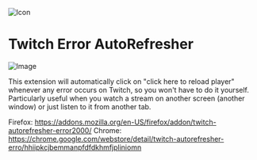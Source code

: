 ![Icon](https://github.com/Dziango/Twitch-Error-AutoRefresher/blob/master/icon48.png)

# Twitch Error AutoRefresher

![Image](https://s8.uupload.ir/files/screenshot_(1156)_9cvu.png)

This extension will automatically click on "click here to reload player" whenever any error occurs on Twitch, so you won't have to do it yourself.
Particularly useful when you watch a stream on another screen (another window) or just listen to it from another tab.

Firefox: https://addons.mozilla.org/en-US/firefox/addon/twitch-autorefresher-error2000/
Chrome: https://chrome.google.com/webstore/detail/twitch-autorefresher-erro/hhiipkcjbemmanpfdfdkhmfjpliniomn
